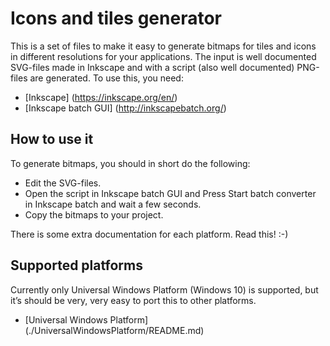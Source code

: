 # Icons and tiles generator
This is a set of files to make it easy to generate bitmaps for tiles and icons in different resolutions for your applications.
The input is well documented SVG-files made in Inkscape and with a script (also well documented) PNG-files are generated. 
To use this, you need:

*	[Inkscape] (https://inkscape.org/en/)
*	[Inkscape batch GUI] (http://inkscapebatch.org/)


## How to use it
To generate bitmaps, you should in short do the following:

*	Edit the SVG-files.
*	Open the script in Inkscape batch GUI and Press Start batch converter in Inkscape batch and wait a few seconds.
*	Copy the bitmaps to your project.

There is some extra documentation for each platform. Read this! :-)

## Supported platforms
Currently only Universal Windows Platform (Windows 10) is supported, but it’s should be very, very easy to port this to other platforms.

*	[Universal Windows Platform] (./UniversalWindowsPlatform/README.md)
